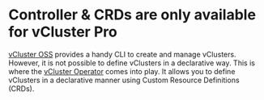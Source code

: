 # Controller & CRDs are only available for vCluster Pro

[vCluster OSS](https://github.com/loft-sh/vcluster) provides a handy CLI to create and manage vClusters. However, it is not possible to define vClusters in a declarative way. This is where the [vCluster Operator](http://github.com/openloft/vcluster-operator) comes into play. It allows you to define vClusters in a declarative manner using Custom Resource Definitions (CRDs).
